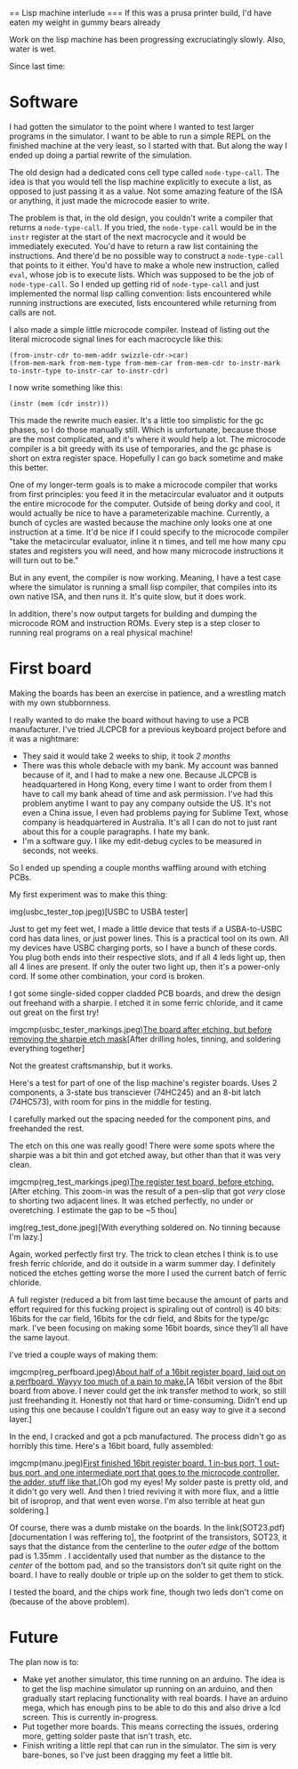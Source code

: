 == Lisp machine interlude
=== If this was a prusa printer build, I'd have eaten my weight in gummy bears already

Work on the lisp machine has been progressing excruciatingly slowly. Also, water is wet.

Since last time:

# Software

I had gotten the simulator to the point where I wanted to test larger programs in the simulator. I want to be able to run a simple REPL on the finished machine at the very least, so I started with that. But along the way I ended up doing a partial rewrite of the simulation.

The old design had a dedicated cons cell type called `node-type-call`. The idea is that you would tell the lisp machine explicitly to execute a list, as opposed to just passing it as a value. Not some amazing feature of the ISA or anything, it just made the microcode easier to write.

The problem is that, in the old design, you couldn't write a compiler that returns a `node-type-call`. If you tried, the `node-type-call` would be in the `instr` register at the start of the next macrocycle and it would be immediately executed. You'd have to return a raw list containing the instructions. And there'd be no possible way to construct a `node-type-call` that points to it either. You'd have to make a whole new instruction, called `eval`, whose job is to execute lists. Which was supposed to be the job of `node-type-call`. So I ended up getting rid of `node-type-call` and just implemented the normal lisp calling convention: lists encountered while running instructions are executed, lists encountered while returning from calls are not.

I also made a simple little microcode compiler. Instead of listing out the literal microcode signal lines for each macrocycle like this:

```
(from-instr-cdr to-mem-addr swizzle-cdr->car)
(from-mem-mark from-mem-type from-mem-car from-mem-cdr to-instr-mark to-instr-type to-instr-car to-instr-cdr)
```

I now write something like this:

```
(instr (mem (cdr instr)))
```

This made the rewrite much easier. It's a little too simplistic for the gc phases, so I do those manually still. Which is unfortunate, because those are the most complicated, and it's where it would help a lot. The microcode compiler is a bit greedy with its use of temporaries, and the gc phase is short on extra register space. Hopefully I can go back sometime and make this better.

One of my longer-term goals is to make a microcode compiler that works from first principles: you feed it in the metacircular evaluator and it outputs the entire microcode for the computer. Outside of being dorky and cool, it would actually be nice to have a parameterizable machine. Currently, a bunch of cycles are wasted because the machine only looks one at one instruction at a time. It'd be nice if I could specify to the microcode compiler "take the metacircular evaluator, inline it n times, and tell me how many cpu states and registers you will need, and how many microcode instructions it will turn out to be."

But in any event, the compiler is now working. Meaning, I have a test case where the simulator is running a small lisp compiler, that compiles into its own native ISA, and then runs it. It's quite slow, but it does work.

In addition, there's now output targets for building and dumping the microcode ROM and instruction ROMs. Every step is a step closer to running real programs on a real physical machine!

# First board

Making the boards has been an exercise in patience, and a wrestling match with my own stubbornness.

I really wanted to do make the board without having to use a PCB manufacturer. I've tried JLCPCB for a previous keyboard project before and it was a nightmare:

- They said it would take 2 weeks to ship, it took *2 months*
- There was this whole debacle with my bank. My account was banned because of it, and I had to make a new one. Because JLCPCB is headquartered in Hong Kong, every time I want to order from them I have to call my bank ahead of time and ask permission. I've had this problem anytime I want to pay any company outside the US. It's not even a China issue, I even had problems paying for Sublime Text, whose company is headquartered in Australia. It's all I can do not to just rant about this for a couple paragraphs. I hate my bank.
- I'm a software guy. I like my edit-debug cycles to be measured in seconds, not weeks.

So I ended up spending a couple months waffling around with etching PCBs.

My first experiment was to make this thing:

img(usbc_tester_top.jpeg)[USBC to USBA tester]

Just to get my feet wet, I made a little device that tests if a USBA-to-USBC cord has data lines, or just power lines. This is a practical tool on its own. All my devices have USBC charging ports, so I have a bunch of these cords. You plug both ends into their respective slots, and if all 4 leds light up, then all 4 lines are present. If only the outer two light up, then it's a power-only cord. If some other combination, your cord is broken.

I got some single-sided copper cladded PCB boards, and drew the design out freehand with a sharpie. I etched it in some ferric chloride, and it came out great on the first try!

imgcmp(usbc_tester_markings.jpeg)[The board after etching, but before removing the sharpie etch mask](usbc_tester_bottom.jpeg)[After drilling holes, tinning, and soldering everything together]

Not the greatest craftsmanship, but it works.

Here's a test for part of one of the lisp machine's register boards. Uses 2 components, a 3-state bus transciever (74HC245) and an 8-bit latch (74HC573), with room for pins in the middle for testing.

I carefully marked out the spacing needed for the component pins, and freehanded the rest.

The etch on this one was really good! There were some spots where the sharpie was a bit thin and got etched away, but other than that it was very clean.

imgcmp(reg_test_markings.jpeg)[The register test board, before etching.](reg_test_zoom.jpeg)[After etching. This zoom-in was the result of a pen-slip that got *very* close to shorting two adjacent lines. It was etched perfectly, no under or overetching. I estimate the gap to be ~5 thou]

img(reg_test_done.jpeg)[With everything soldered on. No tinning because I'm lazy.]

Again, worked perfectly first try. The trick to clean etches I think is to use fresh ferric chloride, and do it outside in a warm summer day. I definitely noticed the etches getting worse the more I used the current batch of ferric chloride.

A full register (reduced a bit from last time because the amount of parts and effort required for this fucking project is spiraling out of control) is 40 bits: 16bits for the car field, 16bits for the cdr field, and 8bits for the type/gc mark. I've been focusing on making some 16bit boards, since they'll all have the same layout.

I've tried a couple ways of making them:

imgcmp(reg_perfboard.jpeg)[About half of a 16bit register board, laid out on a perfboard. Wayyy too much of a pain to make.](reg_etch.jpeg)[A 16bit version of the 8bit board from above. I never could get the ink transfer method to work, so still just freehanding it. Honestly not that hard or time-consuming. Didn't end up using this one because I couldn't figure out an easy way to give it a second layer.]

In the end, I cracked and got a pcb manufactured. The process didn't go as horribly this time. Here's a 16bit board, fully assembled:

imgcmp(manu.jpeg)[First finished 16bit register board. 1 in-bus port, 1 out-bus port, and one intermediate port that goes to the microcode controller, the adder, stuff like that.](manu_zoom.jpeg)[Oh god my eyes! My solder paste is pretty old, and it didn't go very well. And then I tried reviving it with more flux, and a little bit of isroprop, and that went even worse. I'm also terrible at heat gun soldering.]

Of course, there was a dumb mistake on the boards. In the link(SOT23.pdf)[documentation I was reffering to], the footprint of the transistors, SOT23, it says that the distance from the centerline to the *outer edge* of the bottom pad is 1.35mm . I accidentally used that number as the distance to the *center* of the bottom pad, and so the transistors don't sit quite right on the board. I have to really double or triple up on the solder to get them to stick.

I tested the board, and the chips work fine, though two leds don't come on (because of the above problem).

# Future

The plan now is to:

- Make yet another simulator, this time running on an arduino. The idea is to get the lisp machine simulator up running on an arduino, and then gradually start replacing functionality with real boards. I have an arduino mega, which has enough pins to be able to do this and also drive a lcd screen. This is currently in-progress.
- Put together more boards. This means correcting the issues, ordering more, getting solder paste that isn't trash, etc.
- Finish writing a little repl that can run in the simulator. The sim is very bare-bones, so I've just been dragging my feet a little bit.


